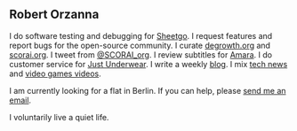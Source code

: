 ## Robert Orzanna 
I do software testing and debugging for [Sheetgo](http://sheetgo.com/). I request features and report bugs for the open-source community. I curate [degrowth.org](http://degrowth.org) and [scorai.org](http://scorai.org). I tweet from [@SCORAI_org](https://twitter.com/SCORAI_org). I review subtitles for [Amara](http://amara.org). I do customer service for [Just Underwear](http://justunderwear.de). I write a weekly [blog](https://orschiro.wordpress.com/). I mix [tech news](https://m.simplepie.org/?feed=http%3A%2F%2Ffeed.informer.com%2Fdigests%2FQFNTQVYOWR%2Ffeeder.rss) and [video games videos](https://www.youtube.com/playlist?list=PLj5bhjq9U0_adeAmPmQZxGqAR2hzSnZqr&disable_polymer=true).

I am currently looking for a flat in Berlin. If you can help, please [send me an email](https://orzanna.de/email.png).

I voluntarily live a quiet life.
